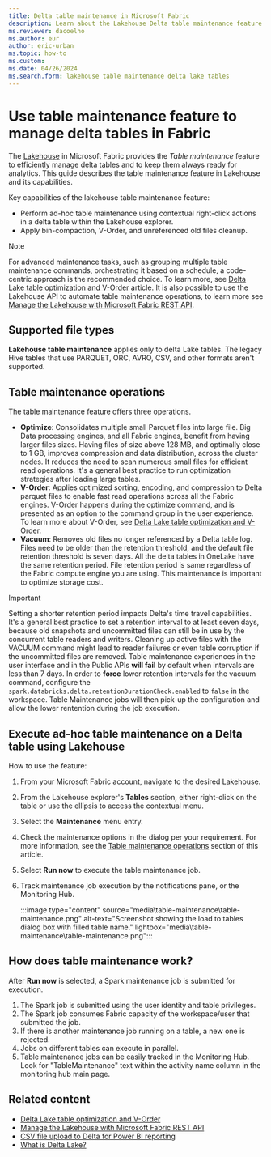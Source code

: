 ```yaml
---
title: Delta table maintenance in Microsoft Fabric
description: Learn about the Lakehouse Delta table maintenance feature. It allows you to efficiently manage Delta tables and to keep them always ready for analytics.
ms.reviewer: dacoelho
ms.author: eur
author: eric-urban
ms.topic: how-to
ms.custom:
ms.date: 04/26/2024
ms.search.form: lakehouse table maintenance delta lake tables
---
```


# Use table maintenance feature to manage delta tables in Fabric

The [Lakehouse](lakehouse-overview.md) in Microsoft Fabric provides the *Table maintenance* feature to efficiently manage delta tables and to keep them always ready for analytics. This guide describes the table maintenance feature in Lakehouse and its capabilities.

Key capabilities of the lakehouse table maintenance feature:

* Perform ad-hoc table maintenance using contextual right-click actions in a delta table within the Lakehouse explorer.
* Apply bin-compaction, V-Order, and unreferenced old files cleanup.

> [!NOTE]
> For advanced maintenance tasks, such as grouping multiple table maintenance commands, orchestrating it based on a schedule, a code-centric approach is the recommended choice. To learn more, see [Delta Lake table optimization and V-Order](delta-optimization-and-v-order.md) article.
> It is also possible to use the Lakehouse API to automate table maintenance operations, to learn more see [Manage the Lakehouse with Microsoft Fabric REST API](lakehouse-api.md).

## Supported file types

__Lakehouse table maintenance__ applies only to delta Lake tables. The legacy Hive tables that use PARQUET, ORC, AVRO, CSV, and other formats aren't supported.

## Table maintenance operations

The table maintenance feature offers three operations.

* **Optimize**: Consolidates multiple small Parquet files into large file. Big Data processing engines, and all Fabric engines, benefit from having larger files sizes. Having files of size above 128 MB, and optimally close to 1 GB, improves compression and data distribution, across the cluster nodes. It reduces the need to scan numerous small files for efficient read operations. It's a general best practice to run optimization strategies after loading large tables.
* **V-Order**: Applies optimized sorting, encoding, and compression to Delta parquet files to enable fast read operations across all the Fabric engines. V-Order happens during the optimize command, and is presented as an option to the command group in the user experience. To learn more about V-Order, see [Delta Lake table optimization and V-Order](delta-optimization-and-v-order.md).
* **Vacuum**: Removes old files no longer referenced by a Delta table log. Files need to be older than the retention threshold, and the default file retention threshold is seven days. All the delta tables in OneLake have the same retention period. File retention period is same regardless of the Fabric compute engine you are using. This maintenance is important to optimize storage cost. 

> [!IMPORTANT]
> Setting a shorter retention period impacts Delta's time travel capabilities. It's a general best practice to set a retention interval to at least seven days, because old snapshots and uncommitted files can still be in use by the concurrent table readers and writers. Cleaning up active files with the VACUUM command might lead to reader failures or even table corruption if the uncommitted files are removed. Table maintenance experiences in the user interface and in the Public APIs __will fail__ by default when intervals are less than 7 days. In order to __force__ lower retention intervals for the vacuum command, configure the ```spark.databricks.delta.retentionDurationCheck.enabled``` to ```false``` in the workspace. Table Maintenance jobs will then pick-up the configuration and allow the lower rentention during the job execution.

## Execute ad-hoc table maintenance on a Delta table using Lakehouse

How to use the feature:

1. From your Microsoft Fabric account, navigate to the desired Lakehouse.
1. From the Lakehouse explorer's **Tables** section, either right-click on the table or use the ellipsis to access the contextual menu.
1. Select the **Maintenance** menu entry.
1. Check the maintenance options in the dialog per your requirement. For more information, see the [Table maintenance operations](#table-maintenance-operations) section of this article.
1. Select **Run now** to execute the table maintenance job.
1. Track maintenance job execution by the notifications pane, or the Monitoring Hub.

   :::image type="content" source="media\table-maintenance\table-maintenance.png" alt-text="Screenshot showing the load to tables dialog box with filled table name." lightbox="media\table-maintenance\table-maintenance.png":::

## How does table maintenance work?

After **Run now** is selected, a Spark maintenance job is submitted for execution.

1. The Spark job is submitted using the user identity and table privileges.
1. The Spark job consumes Fabric capacity of the workspace/user that submitted the job.
1. If there is another maintenance job running on a table, a new one is rejected.
1. Jobs on different tables can execute in parallel.
1. Table maintenance jobs can be easily tracked in the Monitoring Hub. Look for "TableMaintenance" text within the activity name column in the monitoring hub main page.

## Related content

- [Delta Lake table optimization and V-Order](delta-optimization-and-v-order.md)
- [Manage the Lakehouse with Microsoft Fabric REST API](lakehouse-api.md)
- [CSV file upload to Delta for Power BI reporting](get-started-csv-upload.md)
- [What is Delta Lake?](/azure/synapse-analytics/spark/apache-spark-what-is-delta-lake)
